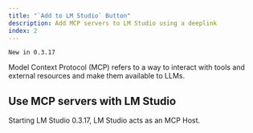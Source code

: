 ```yaml
---
title: "`Add to LM Studio` Button"
description: Add MCP servers to LM Studio using a deeplink
index: 2
---
```


`New in 0.3.17`

Model Context Protocol (MCP) refers to a way to interact with tools and external resources and make them available to LLMs.

## Use MCP servers with LM Studio

Starting LM Studio 0.3.17, LM Studio acts as an MCP Host.
